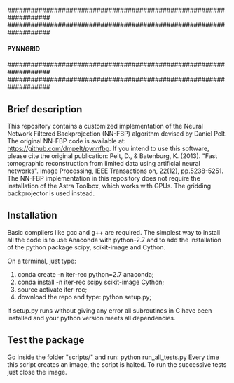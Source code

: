 ###################################################################
###################################################################
####                                                           ####
####                            PYNNGRID                       ####
####                                                           ####
###################################################################
###################################################################



##  Brief description
This repository contains a customized implementation of the Neural Network 
Filtered Backprojection (NN-FBP) algorithm devised by Daniel Pelt.
The original NN-FBP code is available at: https://github.com/dmpelt/pynnfbp.
If you intend to use this software, please cite the original publication:
Pelt, D., & Batenburg, K. (2013). "Fast tomographic reconstruction from limited
data using artificial neural networks". Image Processing, IEEE Transactions on,
22(12), pp.5238-5251.
The NN-FBP implementation in this repository does not require the
installation of the Astra Toolbox, which works with GPUs.
The gridding backprojector is used instead.




##  Installation
Basic compilers like gcc and g++ are required.
The simplest way to install all the code is to use Anaconda with python-2.7 and to 
add the installation of the python package scipy, scikit-image and Cython.

On a terminal, just type:
1) conda create -n iter-rec python=2.7 anaconda;
2) conda install -n iter-rec scipy scikit-image Cython;
3) source activate iter-rec;
4) download the repo and type: python setup.py;

If setup.py runs without giving any error all subroutines in C have been installed and
your python version meets all dependencies.



##  Test the package
Go inside the folder "scripts/" and run: python run_all_tests.py
Every time this script creates an image, the script is halted. To run the successive tests
just close the image.

